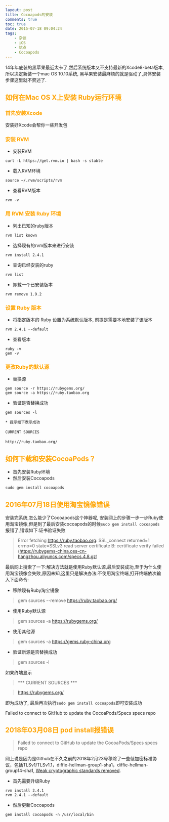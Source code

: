 ```yaml
---
layout: post
title: Cocoapods的安装
comments: true
toc: true
date: 2015-07-18 09:04:24
tags:
    - 杂谈
    - iOS
    - 坑点
    - Cocoapods
---
```


14年年底装的黑苹果最近太卡了,然后系统版本又不支持最新的Xcode8-beta版本,所以决定新装一个mac OS 10.10系统, 黑苹果安装最麻烦的就是驱动了,具体安装步骤这里就不赘述了.
<!--more-->

## <font color=orange> 如何在Mac OS X上安装 Ruby运行环境 </font>
### <font color=orange> 首先安装Xcode </font>
安装好Xcode会帮你一些开发包
### <font color=orange> 安装 RVM </font>
* 安装RVM
```
curl -L https://get.rvm.io | bash -s stable
```
* 载入RVM环境
```
source ~/.rvm/scripts/rvm
```
* 查看RVM版本
```
rvm -v
```
### <font color=orange> 用 RVM 安装 Ruby 环境 </font>
* 列出已知的ruby版本
```
rvm list known
```
* 选择现有的rvm版本来进行安装
```
rvm install 2.4.1
```
* 查询已经安装的ruby
```
rvm list
```
* 卸载一个已安装版本 
```
rvm remove 1.9.2
```
### <font color=orange> 设置 Ruby 版本 </font>
* 将指定版本的 Ruby 设置为系统默认版本, 前提是需要本地安装了该版本
```
rvm 2.4.1 --default
```
* 查看版本
```
ruby -v
gem -v
```
### <font color=orange> 更改Ruby的默认源 </font>
* 替换源
```
gem source -r https://rubygems.org/
gem source -a https://ruby.taobao.org
```
* 验证是否替换成功
```
gem sources -l 
```
	* 提示如下表示成功
```
CURRENT SOURCES　　　　　　　　　　　　

http://ruby.taobao.org/　
```

## <font color=orange> 如何下载和安装CocoaPods？ </font>

* 首先安装Ruby环境
* 然后安装Cocoapods
```
sudo gem install cocoapods
```

## <font color=orange> 2016年07月18日使用淘宝镜像错误 </font>
安装完系统,怎么能少了Cocoapods这个神器呢, 安装网上的步骤一步一步Ruby使用淘宝镜像,但是到了最后安装cocoapods的时候`sudo gem install cocoapods`
报错了,错误如下:证书验证失败

>Error fetching https://ruby.taobao.org:
>SSL_connect returned=1 errno=0 state=SSLv3 read server certificate B: certificate verify failed (https://rubygems-china.oss-cn-hangzhou.aliyuncs.com/specs.4.8.gz)

最后网上搜索了一下:解决方法就是使用Ruby默认源,最后安装成功,至于为什么使用淘宝镜像会失败,原因未知,这里只是解决办法:不使用淘宝终端,打开终端依次输入下面命令:
* 移除现有Ruby淘宝镜像

>gem sources --remove https://ruby.taobao.org/

* 使用Ruby默认源

>gem sources -a https://rubygems.org/

* 使用其他源

>gem sources -a https://gems.ruby-china.org

* 验证新源是否替换成功

>gem sources -l

如果终端显示
>*** CURRENT SOURCES ***

>https://rubygems.org/

即为成功了, 最后再次执行`sudo gem install cocoapods`即可安装成功


Failed to connect to GitHub to update the CocoaPods/Specs specs repo

## <font color=orange> 2018年03月08日 pod install报错误</font>

>Failed to connect to GitHub to update the CocoaPods/Specs specs repo

网上说是因为是Github在不久之前的2018年2月23号移除了一些低加密标准协议，包括TLSv1/TLSv1.1，diffie-hellman-group1-sha1，diffie-hellman-group14-sha1, [Weak cryptographic standards removed](https://blog.github.com/2018-02-23-weak-cryptographic-standards-removed/).

* 首先需要升级Ruby
```
rvm install 2.4.1
rvm 2.4.1 --default
```
* 然后更新Cocoapods
```
gem install cocoapods -n /usr/local/bin
```